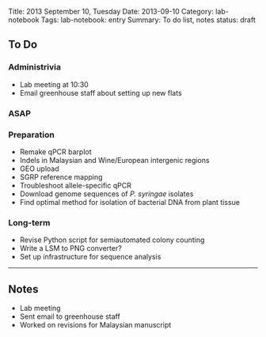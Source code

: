 Title: 2013 September 10, Tuesday
Date: 2013-09-10
Category: lab-notebook
Tags: lab-notebook: entry
Summary: To do list, notes
status: draft

## To Do ##

### Administrivia ###
- Lab meeting at 10:30
- Email greenhouse staff about setting up new flats

### ASAP ###

### Preparation ###

- Remake qPCR barplot
- Indels in Malaysian and Wine/European intergenic regions
- GEO upload
- SGRP reference mapping
- Troubleshoot allele-specific qPCR
- Download genome sequences of _P. syringae_ isolates
- Find optimal method for isolation of bacterial DNA from plant tissue

### Long-term ###

- Revise Python script for semiautomated colony counting
- Write a LSM to PNG converter?
- Set up infrastructure for sequence analysis

***

## Notes ##

- Lab meeting
- Sent email to greenhouse staff
- Worked on revisions for Malaysian manuscript

